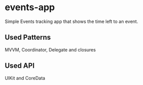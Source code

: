 # events-app

Simple Events tracking app that shows the time left to an event.

## Used Patterns

MVVM, Coordinator, Delegate and closures

## Used API

UIKit and CoreData
